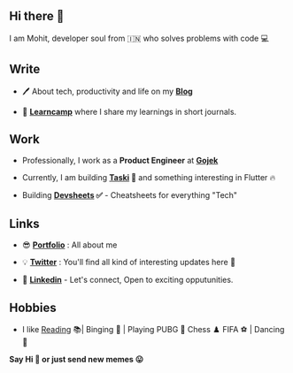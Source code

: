 ## Hi there 👋

I am Mohit, developer soul from 🇮🇳 who solves problems with code 💻



## Write

- 🖊 About tech, productivity and life on my **[Blog](https://mohitkhare.me/blog/)** 

-  📖 **[Learncamp](https://mohitkhare.me/learncamp/)** where I share my learnings in short journals.

## Work

- Professionally, I work as a **Product Engineer** at **[Gojek](http://gojek.io/)**

- Currently, I am building **[Taski](https://usetaski.com) 🚀** and something interesting in Flutter 🔥

- Building **[Devsheets](http://mohitkhare.me/devsheets) ✅** - Cheatsheets for everything "Tech"


## Links

- 😎 **[Portfolio](https://mohitkhare.me/)** : All about me

- 💡 **[Twitter](https://twitter.com/mkfeuhrer)** : You'll find all kind of interesting updates here 🎈

- 💼 **[Linkedin](https://www.linkedin.com/in/mohitkhare1996)** - Let's connect, Open to exciting opputunities.


## Hobbies

- I like [Reading](https://www.goodreads.com/user/show/90352684-mohit-khare) 📚| Binging 🎥 | Playing PUBG 🔫 Chess ♟️ FIFA ️⚽️ | Dancing 💃

**Say Hi 👋 or just send new memes 😛**
